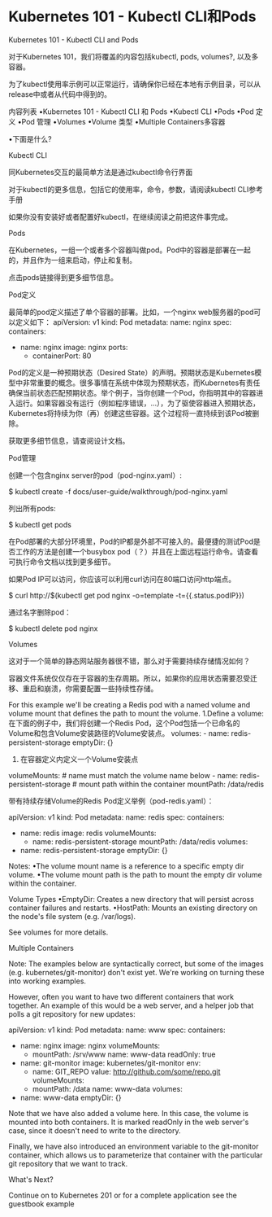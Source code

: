 # **Kubernetes 101 - Kubectl CLI和Pods**

Kubernetes 101 - Kubectl CLI and Pods

对于Kubernetes 101，我们将覆盖的内容包括kubectl, pods, volumes?, 以及多容器。

为了kubectl使用率示例可以正常运行，请确保你已经在本地有示例目录，可以从release中或者从代码中得到的。

内容列表
•Kubernetes 101 - Kubectl CLI 和 Pods •Kubectl CLI
•Pods •Pod 定义
•Pod 管理
•Volumes
•Volume 类型
•Multiple Containers多容器

•下面是什么?


Kubectl CLI

同Kubernetes交互的最简单方法是通过kubectl命令行界面

对于kubectl的更多信息，包括它的使用率，命令，参数，请阅读kubectl CLI参考手册

如果你没有安装好或者配置好kubectl，在继续阅读之前把这件事完成。

Pods

在Kubernetes，一组一个或者多个容器叫做pod。Pod中的容器是部署在一起的，并且作为一组来启动，停止和复制。

点击pods链接得到更多细节信息。

Pod定义

最简单的pod定义描述了单个容器的部署。比如，一个nginx web服务器的pod可以定义如下：
apiVersion: v1
kind: Pod
metadata:
  name: nginx
spec:
  containers:
  - name: nginx
    image: nginx
    ports:
    - containerPort: 80

Pod的定义是一种预期状态（Desired State）的声明。预期状态是Kubernetes模型中非常重要的概念。很多事情在系统中体现为预期状态，而Kubernetes有责任确保当前状态匹配预期状态。举个例子，当你创建一个Pod，你指明其中的容器进入运行。如果容器没有运行（例如程序错误，...），为了驱使容器进入预期状态，Kubernetes将持续为你（再）创建这些容器。这个过程将一直持续到该Pod被删除。

获取更多细节信息，请查阅设计文档。

Pod管理

创建一个包含nginx server的pod（pod-nginx.yaml）:

$ kubectl create -f docs/user-guide/walkthrough/pod-nginx.yaml

列出所有pods:

$ kubectl get pods

在Pod部署的大部分环境里，Pod的IP都是外部不可接入的。最便捷的测试Pod是否工作的方法是创建一个busybox pod（？）并且在上面远程运行命令。请查看可执行命令文档以找到更多细节。

如果Pod IP可以访问，你应该可以利用curl访问在80端口访问http端点。

$ curl http://$(kubectl get pod nginx -o=template -t={{.status.podIP}})

通过名字删除pod：

$ kubectl delete pod nginx

Volumes

这对于一个简单的静态网站服务器很不错，那么对于需要持续存储情况如何？

容器文件系统仅仅存在于容器的生存周期。所以，如果你的应用状态需要忍受迁移、重启和崩溃，你需要配置一些持续性存储。

For this example we'll be creating a Redis pod with a named volume and volume mount that defines the path to mount the volume.
1.Define a volume:
在下面的例子中，我们将创建一个Redis Pod，这个Pod包括一个已命名的Volume和包含Volume安装路径的Volume安装点。
volumes:
    - name: redis-persistent-storage
      emptyDir: {}
      
1. 在容器定义内定义一个Volume安装点

volumeMounts:
    # name must match the volume name below
    - name: redis-persistent-storage
      # mount path within the container
      mountPath: /data/redis

带有持续存储Volume的Redis Pod定义举例（pod-redis.yaml）：

apiVersion: v1
kind: Pod
metadata:
  name: redis
spec:
  containers:
  - name: redis
    image: redis
    volumeMounts:
    - name: redis-persistent-storage
      mountPath: /data/redis
  volumes:
  - name: redis-persistent-storage
    emptyDir: {}

Notes:
•The volume mount name is a reference to a specific empty dir volume.
•The volume mount path is the path to mount the empty dir volume within the container.

Volume Types
•EmptyDir: Creates a new directory that will persist across container failures and restarts.
•HostPath: Mounts an existing directory on the node's file system (e.g. /var/logs).

See volumes for more details.

Multiple Containers

Note: The examples below are syntactically correct, but some of the images (e.g. kubernetes/git-monitor) don't exist yet. We're working on turning these into working examples.

However, often you want to have two different containers that work together. An example of this would be a web server, and a helper job that polls a git repository for new updates:

apiVersion: v1
kind: Pod
metadata:
  name: www
spec:
  containers:
  - name: nginx
    image: nginx
    volumeMounts:
    - mountPath: /srv/www
      name: www-data
      readOnly: true
  - name: git-monitor
    image: kubernetes/git-monitor
    env:
    - name: GIT_REPO
      value: http://github.com/some/repo.git
    volumeMounts:
    - mountPath: /data
      name: www-data
  volumes:
  - name: www-data
    emptyDir: {}

Note that we have also added a volume here. In this case, the volume is mounted into both containers. It is marked readOnly in the web server's case, since it doesn't need to write to the directory.

Finally, we have also introduced an environment variable to the git-monitor container, which allows us to parameterize that container with the particular git repository that we want to track.

What's Next?

Continue on to Kubernetes 201 or for a complete application see the guestbook example
